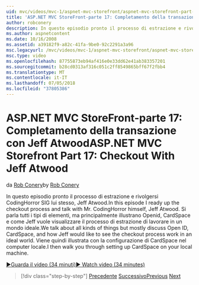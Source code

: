 ```yaml
---
uid: mvc/videos/mvc-1/aspnet-mvc-storefront/aspnet-mvc-storefront-part-17-checkout-with-jeff-atwood
title: 'ASP.NET MVC StoreFront-parte 17: Completamento della transazione con Jeff Atwood | Microsoft Docs'
author: robconery
description: In questo episodio pronto il processo di estrazione e rivolgersi CodingHorror SIG lui stesso, Jeff Atwood. Si parla tutti i tipi di operazioni ma principalmente discutere Ope...
ms.author: aspnetcontent
ms.date: 10/16/2008
ms.assetid: a39182f9-a82c-41fa-9be0-92c2291a3a96
msc.legacyurl: /mvc/videos/mvc-1/aspnet-mvc-storefront/aspnet-mvc-storefront-part-17-checkout-with-jeff-atwood
msc.type: video
ms.openlocfilehash: 87755873eb94af416e0e33dd62e41ab383357201
ms.sourcegitcommit: b28cd0313af316c051c2ff8549865bff67f2fbb4
ms.translationtype: MT
ms.contentlocale: it-IT
ms.lasthandoff: 07/05/2018
ms.locfileid: "37805386"
---
```

<a name="aspnet-mvc-storefront-part-17-checkout-with-jeff-atwood"></a><span data-ttu-id="971d1-104">ASP.NET MVC StoreFront-parte 17: Completamento della transazione con Jeff Atwood</span><span class="sxs-lookup"><span data-stu-id="971d1-104">ASP.NET MVC Storefront Part 17: Checkout With Jeff Atwood</span></span>
====================
<span data-ttu-id="971d1-105">da [Rob Conery](https://github.com/robconery)</span><span class="sxs-lookup"><span data-stu-id="971d1-105">by [Rob Conery](https://github.com/robconery)</span></span>

<span data-ttu-id="971d1-106">In questo episodio pronto il processo di estrazione e rivolgersi CodingHorror SIG lui stesso, Jeff Atwood.</span><span class="sxs-lookup"><span data-stu-id="971d1-106">In this episode I ready up the checkout process and talk with Mr. CodingHorror himself, Jeff Atwood.</span></span> <span data-ttu-id="971d1-107">Si parla tutti i tipi di elementi, ma principalmente illustrano Openid, CardSpace e come Jeff vuole visualizzare il processo di estrazione di lavorare in un mondo ideale.</span><span class="sxs-lookup"><span data-stu-id="971d1-107">We talk about all kinds of things but mostly discuss Open ID, CardSpace, and how Jeff would like to see the checkout process work in an ideal world.</span></span> <span data-ttu-id="971d1-108">Viene quindi illustrata con la configurazione di CardSpace nel computer locale.</span><span class="sxs-lookup"><span data-stu-id="971d1-108">I then walk you through setting up CardSpace on your local machine.</span></span>

[<span data-ttu-id="971d1-109">&#9654;Guarda il video (34 minuti)</span><span class="sxs-lookup"><span data-stu-id="971d1-109">&#9654; Watch video (34 minutes)</span></span>](https://channel9.msdn.com/Blogs/ASP-NET-Site-Videos/aspnet-mvc-storefront-part-17-checkout-with-jeff-atwood)

> [!div class="step-by-step"]
> <span data-ttu-id="971d1-110">[Precedente](aspnet-mvc-storefront-part-16-membership-redo-with-openid.md)
> [Successivo](aspnet-mvc-storefront-part-18-creating-an-experience.md)</span><span class="sxs-lookup"><span data-stu-id="971d1-110">[Previous](aspnet-mvc-storefront-part-16-membership-redo-with-openid.md)
[Next](aspnet-mvc-storefront-part-18-creating-an-experience.md)</span></span>
